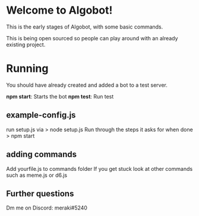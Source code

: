 # Welcome to Algobot!
This is the early stages of Algobot, with some basic commands. 

This is being open sourced so people can play around with an already existing project.
# Running

You should have already created and added a bot to a test server.

**npm start**: Starts the bot
**npm test**: Run test

## example-config.js

run setup.js via > node setup.js
Run through the steps it asks for
when done > npm start

## adding commands
Add yourfile.js to commands folder
If you get stuck look at other commands such as meme.js or d6.js




## Further questions
Dm me on Discord: meraki#5240